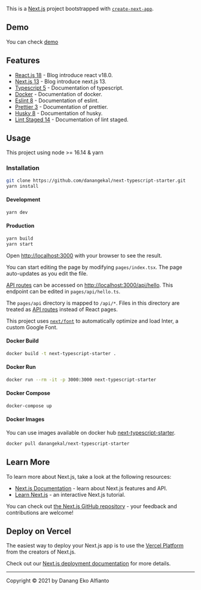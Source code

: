 This is a [Next.js](https://nextjs.org/) project bootstrapped with [`create-next-app`](https://github.com/vercel/next.js/tree/canary/packages/create-next-app).

## Demo

You can check [demo](https://next-typescript-starter-demo.vercel.app/)

## Features

- [React.js 18](https://reactjs.org/blog/2022/03/29/react-v18.html) - Blog introduce react v18.0.
- [Next.js 13](https://nextjs.org/blog/next-13) - Blog introduce next.js 13.
- [Typescript 5](https://www.typescriptlang.org/) - Documentation of typescript.
- [Docker](https://docs.docker.com/) - Documentation of docker.
- [Eslint 8](https://eslint.org/docs/user-guide/getting-started) - Documentation of eslint.
- [Prettier 3](https://prettier.io/docs/en/index.html) - Documentation of prettier.
- [Husky 8](https://typicode.github.io/husky/#/) - Documentation of husky.
- [Lint Staged 14](https://github.com/okonet/lint-staged) - Documentation of lint staged.

## Usage

This project using node >= 16.14 & yarn

### Installation

```bash
git clone https://github.com/danangekal/next-typescript-starter.git
yarn install
```

#### Development

```bash
yarn dev
```

#### Production

```bash
yarn build
yarn start
```

Open [http://localhost:3000](http://localhost:3000) with your browser to see the result.

You can start editing the page by modifying `pages/index.tsx`. The page auto-updates as you edit the file.

[API routes](https://nextjs.org/docs/api-routes/introduction) can be accessed on [http://localhost:3000/api/hello](http://localhost:3000/api/hello). This endpoint can be edited in `pages/api/hello.ts`.

The `pages/api` directory is mapped to `/api/*`. Files in this directory are treated as [API routes](https://nextjs.org/docs/api-routes/introduction) instead of React pages.

This project uses [`next/font`](https://nextjs.org/docs/basic-features/font-optimization) to automatically optimize and load Inter, a custom Google Font.

#### Docker Build

```bash
docker build -t next-typescript-starter .
```

#### Docker Run

```bash
docker run --rm -it -p 3000:3000 next-typescript-starter
```

#### Docker Compose

```bash
docker-compose up
```

#### Docker Images

You can use images available on docker hub [next-typescript-starter](https://hub.docker.com/r/danangekal/next-typescript-starter).

```bash
docker pull danangekal/next-typescript-starter
```

## Learn More

To learn more about Next.js, take a look at the following resources:

- [Next.js Documentation](https://nextjs.org/docs) - learn about Next.js features and API.
- [Learn Next.js](https://nextjs.org/learn) - an interactive Next.js tutorial.

You can check out [the Next.js GitHub repository](https://github.com/vercel/next.js/) - your feedback and contributions are welcome!

## Deploy on Vercel

The easiest way to deploy your Next.js app is to use the [Vercel Platform](https://vercel.com/new?utm_medium=default-template&filter=next.js&utm_source=create-next-app&utm_campaign=create-next-app-readme) from the creators of Next.js.

Check out our [Next.js deployment documentation](https://nextjs.org/docs/deployment) for more details.

---

Copyright © 2021 by Danang Eko Alfianto
